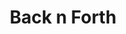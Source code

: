 ---
layout: project
order: 1
metatitle: Back n Forth ✕ Esten.co
metadescription: An online platform that helps creators monetize their expertise by providing creative feedback on their audience's work
metaimg: backnforth-meta.jpg
device: desktop
title: Back n Forth
headline: A platform for creators to turn their creative feedback into income
hyperlink: https://www.gobacknforth.com/
hex: "1785c2"
hex2: "c1e9ff"
agency: Back n Forth
type: Web App
role: Product Design
bug: backnforth-bug.png
cardbackground: backnforth-background.png
cardbackgroundalt: Lifecourse supporting graphic of somebody using the app on a Macbook
herographic: backnforth-herographic.jpg
herographicalt: Personal schedule screenshot of the Lifecourse web application
introimg: backnforth-feature-1.jpg
introimgalt: Grid of screenshots from various screens of the Commonwealth Walkway mobile app
screens1title: Going Digital
screens1description: From the inception of Back n Forth, a software engineer and I guided the product from initial ideation to beta-launch. The two of us lead all efforts in understanding what the platform needed to solve and how to best accomplish it.
screens1desktop1: backnforth-1.jpg
screens1desktop1alt: Responsive desktop screenshot of the Lifecourse web application "setup your Lifecourse" onboarding step view
screens1desktop2: backnforth-2.jpg
screens1desktop2alt: Responsive desktop screenshot of the Lifecourse web application "social & spirituality" onboarding step view
screens1desktop3: backnforth-3.jpg
screens1desktop3alt: Responsive desktop screenshot of the Lifecourse web application "dashboard" view
screens1desktop4: backnforth-4.jpg
screens1desktop4alt: Responsive desktop screenshot of the Lifecourse web application "schedule" calendar view
screens1desktop5: backnforth-5.jpg
screens1desktop5alt: Responsive desktop screenshot of the Lifecourse web application "places" map view
screens1desktop6: backnforth-6.jpg
screens1desktop6alt: Responsive desktop screenshot of the Lifecourse web application "goal" making view
screens2title: Onboarding & Usability
screens2description: The majority of strategic thinking for this project revolved around onboarding and usability. Being an application that opens itself up to individuals of all age and abilities, it was key to ensure that each step was simply yet fully explained, followed usability guidelines and seamlessly flowed together.
<!-- screens2linktext: -->
<!-- screens2linkurl: -->
screens2desktop1: backnforth-7.jpg
screens2desktop1alt: Responsive desktop screenshot of the Lifecourse web application "setup your Lifecourse" onboarding step view
screens2desktop2: backnforth-8.jpg
screens2desktop2alt: Responsive desktop screenshot of the Lifecourse web application "social & spirituality" onboarding step view
screens2desktop3: backnforth-9.jpg
screens2desktop3alt: Responsive desktop screenshot of the Lifecourse web application "dashboard" view
screens2desktop4: backnforth-10.jpg
screens2desktop4alt: Responsive desktop screenshot of the Lifecourse web application "schedule" calendar view
screens3title: Our Solution
screens3description: The final designs feature intuitive layouts that put a focus on readability and legibility. Smart colour application guides users eyes through the design and assists in making visual connections to the "areas of life" users are focusing on.
screens3desktop1: backnforth-11.jpg
screens3desktop1alt: Responsive desktop screenshot of the Lifecourse web application "setup your Lifecourse" onboarding step view
screens3desktop2: backnforth-12.jpg
screens3desktop2alt: Responsive desktop screenshot of the Lifecourse web application "social & spirituality" onboarding step view
screens3desktop3: backnforth-13.jpg
screens3desktop3alt: Responsive desktop screenshot of the Lifecourse web application "dashboard" view
screens3desktop4: backnforth-14.jpg
screens3desktop4alt: Responsive desktop screenshot of the Lifecourse web application "schedule" calendar view
outroimage: backnforth-feature2.jpg
outroimagealt: Grid of screenshots from various pages of the Lifecourse web application
svg-box: "0 0 400 323"
svg-path: "M160.183 39.7022C144.381 28.0505 126.769 27.5472 105.19 32.3537C97.2372 34.125 89.3546 29.1142 87.5833 21.1618C85.812 13.2094 90.8227 5.3268 98.7751 3.55549C123.941 -2.04989 151.895 -3.06679 177.693 15.9559C189.748 24.8453 196.564 36.262 199.697 48.8258C248.791 28.1337 283.659 19.3135 307.557 20.5807C319.925 21.2366 330.867 24.6728 339.009 32.1254C347.286 39.7016 350.753 49.6657 351.562 59.4472C353.087 77.8901 345.518 99.7666 336.981 118.845C328.15 138.581 316.869 158.275 308.369 173.059C304.006 180.647 297.815 190.246 291.225 200.462C290.038 202.302 288.838 204.162 287.634 206.034C279.594 218.531 271.105 231.926 263.821 244.887C256.455 257.992 250.763 269.892 247.914 279.448C245.167 288.661 246.18 291.899 246.333 292.389C246.359 292.47 246.361 292.476 246.317 292.42C246.56 292.732 246.725 292.89 246.812 292.961C247.002 292.999 247.589 293.069 248.773 292.89C252.734 292.29 259.667 289.521 271.002 282.277C293.33 268.007 326.192 240.793 375.654 198.45C381.843 193.151 391.156 193.873 396.454 200.063C401.753 206.252 401.03 215.564 394.841 220.863C345.918 262.744 311.333 291.515 286.89 307.137C274.839 314.839 263.556 320.493 253.187 322.062C247.72 322.889 241.998 322.665 236.45 320.593C230.826 318.492 226.408 314.876 223.033 310.539C213.659 298.493 216.192 282.58 219.64 271.018C223.441 258.268 230.427 244.085 238.1 230.431C245.855 216.633 254.767 202.59 262.822 190.07C264.086 188.106 265.323 186.188 266.529 184.317C273.154 174.043 278.84 165.226 282.791 158.354C291.371 143.43 301.917 124.97 310.05 106.794C318.478 87.9602 323.009 72.1685 322.158 61.8785C321.779 57.2935 320.439 55.1249 319.088 53.8887C317.603 52.5289 314.097 50.4729 305.995 50.0433C289.118 49.1483 259.274 55.6531 210.176 76.4275C207.054 77.7485 203.973 79.1191 200.933 80.5363C200.364 84.8739 199.545 89.2156 198.526 93.5159C191.743 122.149 175.288 153.796 156.695 182.947C137.949 212.337 116.326 240.27 98.224 261.661C89.1627 272.369 80.9116 281.523 74.259 288.475C68.0185 294.996 62.2286 300.605 58.4239 303.226C47.1096 311.017 31.8537 316.043 18.2271 309.858C2.97326 302.935 -1.4927 286.473 0.414194 269.934C1.49849 260.53 6.82579 245.531 15.0578 228.546C23.5447 211.036 35.825 189.978 52.0142 168.147C79.8227 130.647 119.606 90.2842 172.128 61.9971C171.086 51.9021 166.943 44.6867 160.183 39.7022ZM165.994 99.8654C127.941 124.401 97.9273 155.765 75.7129 185.721C60.6425 206.043 49.3105 225.522 41.6075 241.415C33.6497 257.833 30.2096 269.102 29.7239 273.314C29.1265 278.495 29.7697 281.283 30.241 282.45C30.3608 282.746 30.4576 282.922 30.5215 283.02C30.7995 283.089 31.6294 283.219 33.2163 282.891C35.332 282.453 38.2667 281.284 41.6899 278.926C41.6754 278.936 41.9756 278.723 42.6712 278.128C43.3217 277.571 44.1585 276.817 45.1852 275.849C47.2388 273.912 49.8514 271.306 52.943 268.076C59.117 261.624 66.9652 252.927 75.7022 242.602C93.1969 221.929 113.966 195.073 131.82 167.081C146.613 143.888 158.939 120.628 165.994 99.8654ZM30.6071 283.125C30.6064 283.128 30.5899 283.115 30.56 283.075C30.593 283.102 30.6079 283.122 30.6071 283.125ZM246.883 293.01C246.884 293.013 246.869 293.005 246.838 292.982C246.868 292.997 246.883 293.008 246.883 293.01Z"
---